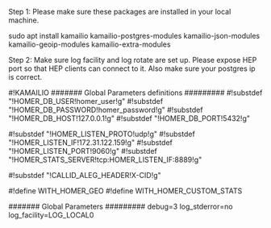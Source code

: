 Step 1: Please make sure these packages are installed in your local machine.

sudo apt install kamailio kamailio-postgres-modules kamailio-json-modules kamailio-geoip-modules kamailio-extra-modules

Step 2: Make sure log facility and log rotate are set up. Please expose HEP port so that HEP clients can connect to it.
Also make sure your postgres ip is correct.

#!KAMAILIO
####### Global Parameters definitions #########
#!substdef "!HOMER_DB_USER!homer_user!g"
#!substdef "!HOMER_DB_PASSWORD!homer_password!g"
#!substdef "!HOMER_DB_HOST!127.0.0.1!g"
#!substdef "!HOMER_DB_PORT!5432!g"

#!substdef "!HOMER_LISTEN_PROTO!udp!g"
#!substdef "!HOMER_LISTEN_IF!172.31.122.159!g"
#!substdef "!HOMER_LISTEN_PORT!9060!g"
#!substdef "!HOMER_STATS_SERVER!tcp:HOMER_LISTEN_IF:8889!g"

#!substdef "!CALLID_ALEG_HEADER!X-CID!g"

#!define WITH_HOMER_GEO
#!define WITH_HOMER_CUSTOM_STATS

####### Global Parameters #########
debug=3
log_stderror=no
log_facility=LOG_LOCAL0

